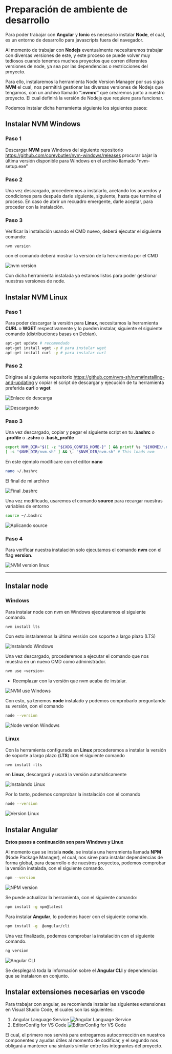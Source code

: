 # Preparación de ambiente de desarrollo
Para poder trabajar con **Angular** y **Ionic** es necesario instalar **Node**, el cual, es un entorno de desarrollo para javascripts fuera del navegador. 

Al momento de trabajar con **Nodejs** eventualmente necesitaremos trabajar con diversas versiones de este, y este proceso se puede volver muy tediosos cuando tenemos muchos proyectos que corren diferentes versiones de node, ya sea por las dependencias o restricciones del proyecto.

Para ello, instalaremos la herramienta Node Version Manager por sus sigas **NVM** el cual, nos permitirá gestionar las diversas versiones de Nodejs que tengamos, con un archivo llamado **“.nvmrc”** que crearemos junto a nuestro proyecto. El cual definirá la versión de Nodejs que requiere para funcionar.

Podemos instalar dicha herramienta siguiente los siguientes pasos:


## Instalar NVM Windows 

### Paso 1

Descargar **NVM** para Windows del siguiente repositorio https://github.com/coreybutler/nvm-windows/releases procurar bajar la última versión disponible para Windows en el archivo llamado “nvm-setup.exe”

### Paso 2

Una vez descargado, procederemos a instalarlo, acetando los acuerdos y condiciones para después darle siguiente, siguiente, hasta que termine el proceso.
En caso de abrir un recuadro emergente, darle aceptar, para proceder con la instalación.

### Paso 3

Verificar la instalación usando el CMD nuevo, deberá ejecutar el siguiente comando:
```CMD
nvm version
```
con el comando deberá mostrar la versión de la herramienta por el CMD

![nvm version](./img/nvm%20version.png)

Con dicha herramienta instalada ya estamos listos para poder gestionar nuestras versiones de node.

## Instalar NVM Linux
### Paso 1
Para poder descargar la versión para **Linux**, necesitamos la herramienta **CURL** o **WGET** respectivamente y lo pueden instalar, siguiente el siguiente comando (distribuciones basas en Debian).
```bash
apt-get update # recomendado
apt-get install wget -y # para instalar wget
apt-get install curl -y # para instalar curl
```

### Paso 2

Dirigirse al siguiente repositorio https://github.com/nvm-sh/nvm#installing-and-updating y copiar el script de descargar y ejecución de tu herramienta preferida **curl** o **wget**

![Enlace de descarga](./img/enlace%20de%20descarga.png)

![Descargando](./img/Descargando.png)

### Paso 3

Una vez descargado, copiar y pegar el siguiente script en tu **.bashrc** o **.profile** o **.zshrc** o **.bash_profile**

```bash
export NVM_DIR="$([ -z "${XDG_CONFIG_HOME-}" ] && printf %s "${HOME}/.nvm" || printf %s "${XDG_CONFIG_HOME}/nvm")"
[ -s "$NVM_DIR/nvm.sh" ] && \. "$NVM_DIR/nvm.sh" # This loads nvm
```
En este ejemplo modificare con el editor **nano**

```bash
nano ~/.bashrc
```
El final de mi archivo

![Final .bashrc](./img/Final%20bashrc.png)

Una vez modificado, usaremos el comando **source** para recargar nuestras variables de entorno

```bash
source ~/.bashrc
```

![Aplicando source](./img/Aplicando%20source.png)

### Paso 4
Para verificar nuestra instalación solo ejecutamos el comando **nvm** con el flag **version**.

![NVM version linux](./img/nvm%20version%20linux.png)

---

## Instalar node

### Windows

Para instalar node con nvm en Windows ejecutaremos el siguiente comando.

```bash
nvm install lts
```

Con esto instalaremos la última versión con soporte a largo plazo (LTS)

![Instalando Windows](./img/instalando%20windows.png)

Una vez descargado, procederemos a ejecutar el comando que nos muestra en un nuevo CMD como administrador.
```bash
nvm use <version>
```
* Reemplazar <version> con la versión que nvm acaba de instalar.

![NVM use Windows](./img/nvm%20use%20windows.png)

Con esto, ya tenemos **node** instalado y podemos comprobarlo preguntando su versión, con el comando 
```bash
node --version
```
![Node version Windows](./img/node%20version%20windows.png)

### Linux

Con la herramienta configurada en **Linux** procederemos a instalar la versión de soporte a largo plazo (**LTS**) con el siguiente comando

```bash
nvm install –lts
```
en **Linux**, descargará y usará la versión automáticamente

![Instalando Linux](./img/instalando%20linux.png)

Por lo tanto, podemos comprobar la instalación con el comando

```bash
node --version
```
![Version Linux](./img/node%20version%20linux.png)

## Instalar Angular

**Estos pasos a continuación son para Windows y Linux**

Al momento que se instala **node**, se instala una herramienta llamada **NPM** (Node Package Manager), el cual, nos sirve para instalar dependencias de forma global, para desarrollo o de nuestros proyectos, podemos comprobar la versión instalada, con el siguiente comando.

```bash
npm --version
```
![NPM version](./img/npm%20version.png)

Se puede actualizar la herramienta, con el siguiente comando:

```bash
npm install -g npm@latest
```

Para instalar **Angular**, lo podemos hacer con el siguiente comando.

```bash
npm install -g  @angular/cli
```

Una vez finalizado, podemos comprobar la instalación con el siguiente comando.

```bash
ng version
```
![Angular CLI](./img/Angular%20CLI.png)

Se desplegará toda la información sobre el **Angular CLI** y dependencias que se instalaron en conjunto.

## Instalar extensiones necesarias en vscode

Para trabajar con angular, se recomienda instalar las siguientes extensiones en Visual Studio Code, el cuales son las siguientes:

1. Angular Language Service
   ![Angular Language Service](./img/ALS.png)
2. EditorConfig for VS Code
   ![EditorConfig for VS Code](./img/ECFVSCODE.png)
   
El cual, el primero nos servirá para entregarnos autocorrección en nuestros componentes y ayudas útiles al momento de codificar, y el segundo nos obligará a mantener una sintaxis similar entre los integrantes del proyecto.
